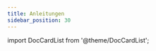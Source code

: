 ```yaml
---
title: Anleitungen
sidebar_position: 30
---
```


import DocCardList from '@theme/DocCardList';

<DocCardList />
